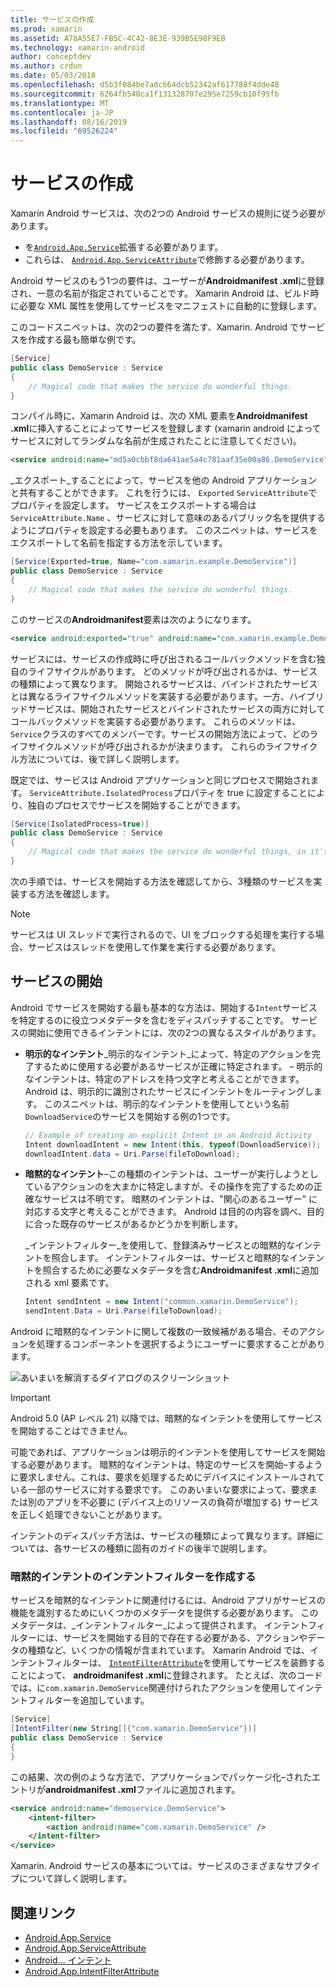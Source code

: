 ```yaml
---
title: サービスの作成
ms.prod: xamarin
ms.assetid: A78A55E7-FB5C-4C42-8E3E-939B5E98F9EB
ms.technology: xamarin-android
author: conceptdev
ms.author: crdun
ms.date: 05/03/2018
ms.openlocfilehash: d5b3f084be7adc664dcb52342af617788f4dde48
ms.sourcegitcommit: 6264fb540ca1f131328707e295e7259cb10f95fb
ms.translationtype: MT
ms.contentlocale: ja-JP
ms.lasthandoff: 08/16/2019
ms.locfileid: "69526224"
---
```

# <a name="creating-a-service"></a>サービスの作成

Xamarin Android サービスは、次の2つの Android サービスの規則に従う必要があります。

* を[`Android.App.Service`](xref:Android.App.Service)拡張する必要があります。
* これらは、 [`Android.App.ServiceAttribute`](xref:Android.App.ServiceAttribute)で修飾する必要があります。

Android サービスのもう1つの要件は、ユーザーが**Androidmanifest .xml**に登録され、一意の名前が指定されていることです。 Xamarin Android は、ビルド時に必要な XML 属性を使用してサービスをマニフェストに自動的に登録します。

このコードスニペットは、次の2つの要件を満たす、Xamarin. Android でサービスを作成する最も簡単な例です。  

```csharp
[Service]
public class DemoService : Service
{
    // Magical code that makes the service do wonderful things.
}
```

コンパイル時に、Xamarin Android は、次の XML 要素を**Androidmanifest .xml**に挿入することによってサービスを登録します (xamarin android によってサービスに対してランダムな名前が生成されたことに注意してください)。

```xml
<service android:name="md5a0cbbf8da641ae5a4c781aaf35e00a86.DemoService" />
```

_エクスポート_することによって、サービスを他の Android アプリケーションと共有することができます。 これを行うには、 `Exported` `ServiceAttribute`でプロパティを設定します。 サービスをエクスポートする場合は`ServiceAttribute.Name` 、サービスに対して意味のあるパブリック名を提供するようにプロパティを設定する必要もあります。 このスニペットは、サービスをエクスポートして名前を指定する方法を示しています。

```csharp
[Service(Exported=true, Name="com.xamarin.example.DemoService")]
public class DemoService : Service
{
    // Magical code that makes the service do wonderful things.
}
```

このサービスの**Androidmanifest**要素は次のようになります。

```xml
<service android:exported="true" android:name="com.xamarin.example.DemoService" />
```

サービスには、サービスの作成時に呼び出されるコールバックメソッドを含む独自のライフサイクルがあります。 どのメソッドが呼び出されるかは、サービスの種類によって異なります。 開始されるサービスは、バインドされたサービスとは異なるライフサイクルメソッドを実装する必要があります。一方、ハイブリッドサービスは、開始されたサービスとバインドされたサービスの両方に対してコールバックメソッドを実装する必要があります。 これらのメソッドは、 `Service`クラスのすべてのメンバーです。サービスの開始方法によって、どのライフサイクルメソッドが呼び出されるかが決まります。 これらのライフサイクル方法については、後で詳しく説明します。

既定では、サービスは Android アプリケーションと同じプロセスで開始されます。 `ServiceAttribute.IsolatedProcess`プロパティを true に設定することにより、独自のプロセスでサービスを開始することができます。

```csharp
[Service(IsolatedProcess=true)]
public class DemoService : Service
{
    // Magical code that makes the service do wonderful things, in it's own process!
}
```

次の手順では、サービスを開始する方法を確認してから、3種類のサービスを実装する方法を確認します。

> [!NOTE]
> サービスは UI スレッドで実行されるので、UI をブロックする処理を実行する場合、サービスはスレッドを使用して作業を実行する必要があります。

## <a name="starting-a-service"></a>サービスの開始

Android でサービスを開始する最も基本的な方法は、開始する`Intent`サービスを特定するのに役立つメタデータを含むをディスパッチすることです。 サービスの開始に使用できるインテントには、次の2つの異なるスタイルがあります。

- **明示的なインテント**_明示的なインテント_によって、特定のアクションを完了するために使用する必要があるサービスが正確に特定されます。 &ndash; 明示的なインテントは、特定のアドレスを持つ文字と考えることができます。Android は、明示的に識別されたサービスにインテントをルーティングします。 このスニペットは、明示的なインテントを使用してという名前`DownloadService`のサービスを開始する例の1つです。

    ```csharp
    // Example of creating an explicit Intent in an Android Activity
    Intent downloadIntent = new Intent(this, typeof(DownloadService));
    downloadIntent.data = Uri.Parse(fileToDownload);
    ```

- **暗黙的なインテント**&ndash;この種類のインテントは、ユーザーが実行しようとしているアクションのを大まかに特定しますが、その操作を完了するための正確なサービスは不明です。 暗黙のインテントは、"関心のあるユーザー" に対応する文字と考えることができます。
    Android は目的の内容を調べ、目的に合った既存のサービスがあるかどうかを判断します。

    _インテントフィルター_を使用して、登録済みサービスとの暗黙的なインテントを照合します。 インテントフィルターは、サービスと暗黙的なインテントを照合するために必要なメタデータを含む**Androidmanifest .xml**に追加される xml 要素です。

    ```csharp
    Intent sendIntent = new Intent("common.xamarin.DemoService");
    sendIntent.Data = Uri.Parse(fileToDownload);
    ```

Android に暗黙的なインテントに関して複数の一致候補がある場合、そのアクションを処理するコンポーネントを選択するようにユーザーに要求することがあります。

![あいまいを解消するダイアログのスクリーンショット](images/creating-a-service-01.png "あいまいを解消するダイアログのスクリーンショット")

> [!IMPORTANT]
> Android 5.0 (AP レベル 21) 以降では、暗黙的なインテントを使用してサービスを開始することはできません。

可能であれば、アプリケーションは明示的インテントを使用してサービスを開始する必要があります。 暗黙的なインテントは、特定のサービスを開始&ndash;するように要求しません。これは、要求を処理するためにデバイスにインストールされている一部のサービスに対する要求です。 このあいまいな要求によって、要求または別のアプリを不必要に (デバイス上のリソースの負荷が増加する) サービスを正しく処理できないことがあります。

インテントのディスパッチ方法は、サービスの種類によって異なります。詳細については、各サービスの種類に固有のガイドの後半で説明します。


### <a name="creating-an-intent-filter-for-implicit-intents"></a>暗黙的インテントのインテントフィルターを作成する

サービスを暗黙的なインテントに関連付けるには、Android アプリがサービスの機能を識別するためにいくつかのメタデータを提供する必要があります。 このメタデータは、_インテントフィルター_によって提供されます。 インテントフィルターには、サービスを開始する目的で存在する必要がある、アクションやデータの種類など、いくつかの情報が含まれています。 Xamarin Android では、インテントフィルターは、 [`IntentFilterAttribute`](xref:Android.App.IntentFilterAttribute)を使用してサービスを装飾することによって、 **androidmanifest .xml**に登録されます。 たとえば、次のコードでは、に`com.xamarin.DemoService`関連付けられたアクションを使用してインテントフィルターを追加しています。

```csharp
[Service]
[IntentFilter(new String[]{"com.xamarin.DemoService"})]
public class DemoService : Service
{
}
```

この結果、次の例のような方法で、アプリケーションでパッケージ化&ndash;されたエントリが**androidmanifest .xml**ファイルに追加されます。

```xml
<service android:name="demoservice.DemoService">
    <intent-filter>
        <action android:name="com.xamarin.DemoService" />
    </intent-filter>
</service>
```

Xamarin. Android サービスの基本については、サービスのさまざまなサブタイプについて詳しく説明します。


## <a name="related-links"></a>関連リンク

- [Android.App.Service](xref:Android.App.Service)
- [Android.App.ServiceAttribute](xref:Android.App.ServiceAttribute)
- [Android... インテント](xref:Android.Content.Intent)
- [Android.App.IntentFilterAttribute](xref:Android.App.IntentFilterAttribute)
